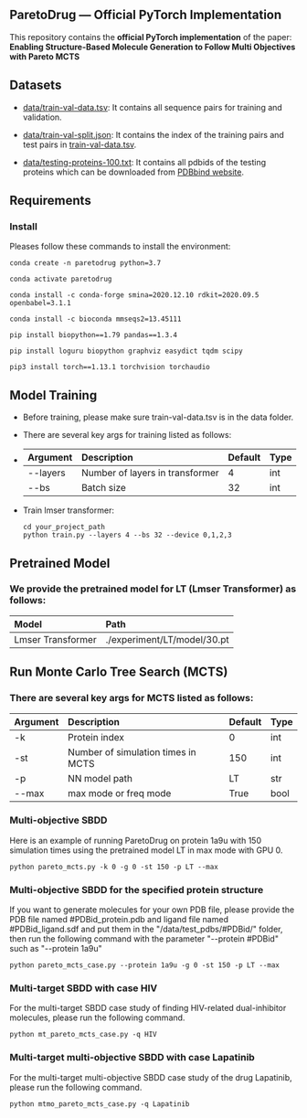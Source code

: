 <!--
 * @Author: QHGG
 * @Date: 2022-05-07 17:24:57
 * @LastEditTime: 2022-10-20 17:48:21
 * @LastEditors: QHGG
 * @Description: 
 * @FilePath: /AlphaDrug/README.md
-->
## ParetoDrug — Official PyTorch Implementation

This repository contains  the **official PyTorch implementation** of the paper: **Enabling Structure-Based Molecule Generation to Follow Multi Objectives with Pareto MCTS**

## Datasets

- [data/train-val-data.tsv](https://drive.google.com/drive/folders/1myoeLdsOYz8mSvYEhSdMfUszUJlaJR3u?usp=sharing): It contains all sequence pairs for training and validation.

- [data/train-val-split.json](https://github.com/CMACH508/AlphaDrug/blob/main/data/train-val-split.json): It contains the index of the training pairs and test pairs in [train-val-data.tsv](https://drive.google.com/drive/folders/1myoeLdsOYz8mSvYEhSdMfUszUJlaJR3u?usp=sharing).

- [data/testing-proteins-100.txt](https://github.com/CMACH508/AlphaDrug/blob/main/data/testing-proteins-100.txt): It contains all pdbids of the testing proteins which can be downloaded from [PDBbind website](http://www.pdbbind.org.cn/).


## Requirements

### Install
Pleases follow these commands to install the environment:

```
conda create -n paretodrug python=3.7

conda activate paretodrug

conda install -c conda-forge smina=2020.12.10 rdkit=2020.09.5 openbabel=3.1.1

conda install -c bioconda mmseqs2=13.45111

pip install biopython==1.79 pandas==1.3.4

pip install loguru biopython graphviz easydict tqdm scipy

pip3 install torch==1.13.1 torchvision torchaudio
```

## Model Training

- Before training, please make sure train-val-data.tsv is in the data folder.

- There are several key args for training listed as follows:
- 
    | Argument | Description | Default | Type |
    | :-----| :---- | :---- | :---- |
    | --layers | Number of layers in transformer | 4 | int |
    | --bs | Batch size | 32 | int |

- Train lmser transformer:

    ```shell
    cd your_project_path
    python train.py --layers 4 --bs 32 --device 0,1,2,3
    ```

## Pretrained Model

### We provide the pretrained model for LT (Lmser Transformer) as follows:
| Model  | Path |
| :----- | :---- | 
| Lmser Transformer | ./experiment/LT/model/30.pt|


## Run Monte Carlo Tree Search (MCTS)

### There are several key args for MCTS listed as follows:
| Argument | Description | Default | Type |
| :-----| :---- |:--------| :---- |
| -k | Protein index | 0       | int |
| -st | Number of simulation times in MCTS| 150     | int |
| -p | NN model path | LT      | str |
| --max | max mode or freq mode | True    | bool |

### Multi-objective SBDD
Here is an example of running ParetoDrug on protein 1a9u with 150 simulation times using the pretrained model LT in max mode with GPU 0.
```shell
python pareto_mcts.py -k 0 -g 0 -st 150 -p LT --max
```

### Multi-objective SBDD for the specified protein structure
If you want to generate molecules for your own PDB file, please provide the PDB file named #PDBid_protein.pdb and ligand file named #PDBid_ligand.sdf and put them in the "/data/test_pdbs/#PDBid/" folder, then run the following command with the parameter "--protein #PDBid" such as "--protein 1a9u"
```shell
python pareto_mcts_case.py --protein 1a9u -g 0 -st 150 -p LT --max
```

### Multi-target SBDD with case HIV
For the multi-target SBDD case study of finding HIV-related dual-inhibitor molecules, please run the following command.
```shell
python mt_pareto_mcts_case.py -q HIV
```

### Multi-target multi-objective SBDD with case Lapatinib
For the multi-target multi-objective SBDD case study of the drug Lapatinib, please run the following command.
```shell
python mtmo_pareto_mcts_case.py -q Lapatinib
```

